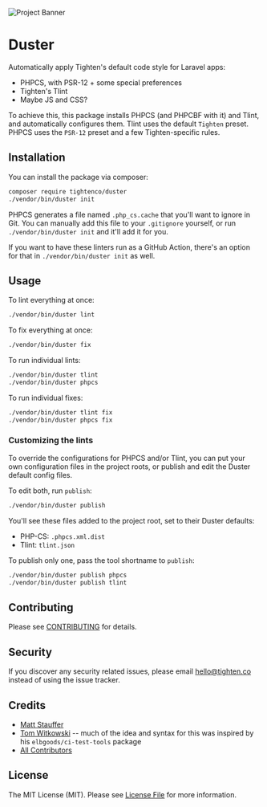 ![Project Banner](https://raw.githubusercontent.com/tighten/duster/main/banner.png)
# Duster

Automatically apply Tighten's default code style for Laravel apps:

- PHPCS, with PSR-12 + some special preferences
- Tighten's Tlint
- Maybe JS and CSS?

To achieve this, this package installs PHPCS (and PHPCBF with it) and Tlint, and automatically configures them. Tlint uses the default `Tighten` preset. PHPCS uses the `PSR-12` preset and a few Tighten-specific rules.

## Installation

You can install the package via composer:

```bash
composer require tightenco/duster
./vendor/bin/duster init
```

PHPCS generates a file named `.php_cs.cache` that you'll want to ignore in Git. You can manually add this file to your `.gitignore` yourself, or run `./vendor/bin/duster init` and it'll add it for you.

If you want to have these linters run as a GitHub Action, there's an option for that in `./vendor/bin/duster init` as well.

## Usage

To lint everything at once:

```bash
./vendor/bin/duster lint
```

To fix everything at once:

```bash
./vendor/bin/duster fix
```

To run individual lints:

```bash
./vendor/bin/duster tlint
./vendor/bin/duster phpcs
```

To run individual fixes:

```bash
./vendor/bin/duster tlint fix
./vendor/bin/duster phpcs fix
```

### Customizing the lints

To override the configurations for PHPCS and/or Tlint, you can put your own configuration files in the project roots, or publish and edit the Duster default config files.

To edit both, run `publish`:

```bash
./vendor/bin/duster publish
```

You'll see these files added to the project root, set to their Duster defaults:

- PHP-CS: `.phpcs.xml.dist`
- Tlint: `tlint.json`

To publish only one, pass the tool shortname to `publish`:

```bash
./vendor/bin/duster publish phpcs
./vendor/bin/duster publish tlint
```

## Contributing

Please see [CONTRIBUTING](CONTRIBUTING.md) for details.

## Security

If you discover any security related issues, please email hello@tighten.co instead of using the issue tracker.

## Credits

- [Matt Stauffer](https://github.com/mattstauffer)
- [Tom Witkowski](https://github.com/devgummibeer) -- much of the idea and syntax for this was inspired by his `elbgoods/ci-test-tools` package
- [All Contributors](../../contributors)

## License

The MIT License (MIT). Please see [License File](LICENSE.md) for more information.
